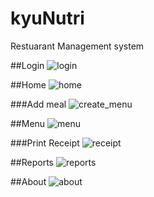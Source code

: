 # kyuNutri
Restuarant Management system

##Login
![login](https://user-images.githubusercontent.com/62070508/193506788-73cd46da-5e34-4908-9089-e421189ff7f1.png)

##Home
![home](https://user-images.githubusercontent.com/62070508/193506817-f1219d94-ce1c-45ed-a23a-6ba7ece56126.png)

###Add meal
![create_menu](https://user-images.githubusercontent.com/62070508/193506940-6aa2d1e6-3552-4971-979a-d8c026d888cb.png)

##Menu
![menu](https://user-images.githubusercontent.com/62070508/193506943-92480b0f-cda0-46a7-980e-a117d68d60ab.png)

###Print Receipt
![receipt](https://user-images.githubusercontent.com/62070508/193506945-f4c3b39a-4779-415c-8214-b9b185b9dce5.png)

##Reports
![reports](https://user-images.githubusercontent.com/62070508/193506948-e61dbdf8-63f1-40eb-9626-f2e645002872.png)

##About
![about](https://user-images.githubusercontent.com/62070508/193506951-1bc77528-ec21-4a5b-9bba-297e3c601d0e.png)





